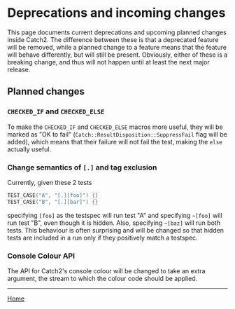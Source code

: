 <a id="top"></a>
# Deprecations and incoming changes

This page documents current deprecations and upcoming planned changes
inside Catch2. The difference between these is that a deprecated feature
will be removed, while a planned change to a feature means that the
feature will behave differently, but will still be present. Obviously,
either of these is a breaking change, and thus will not happen until
at least the next major release.


## Planned changes

### `CHECKED_IF` and `CHECKED_ELSE`

To make the `CHECKED_IF` and `CHECKED_ELSE` macros more useful, they will
be marked as "OK to fail" (`Catch::ResultDisposition::SuppressFail` flag
will be added), which means that their failure will not fail the test,
making the `else` actually useful.


### Change semantics of `[.]` and tag exclusion

Currently, given these 2 tests
```cpp
TEST_CASE("A", "[.][foo]") {}
TEST_CASE("B", "[.][bar]") {}
```
specifying `[foo]` as the testspec will run test "A" and specifying
`~[foo]` will run test "B", even though it is hidden. Also, specifying
`~[baz]` will run both tests. This behaviour is often surprising and will
be changed so that hidden tests are included in a run only if they
positively match a testspec.


### Console Colour API

The API for Catch2's console colour will be changed to take an extra
argument, the stream to which the colour code should be applied.

---

[Home](Readme.md#top)
